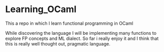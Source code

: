 # Learning_OCaml

This a repo in which I learn functional programming in OCaml

While discovering the language I will be implementing many functions to explore FP concepts and ML dialect.
So far i really enjoy it and I think that this is really well thought out, pragmatic language.
